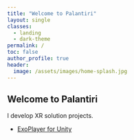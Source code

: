 ```yaml
---
title: "Welcome to Palantiri"
layout: single
classes:
  - landing
  - dark-theme
permalink: /
toc: false
author_profile: true
header:
  image: /assets/images/home-splash.jpg
---
```


## Welcome to Palantiri

I develop XR solution projects.

- [ExoPlayer for Unity](/product/exoplayer/overview)

